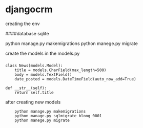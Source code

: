# djangocrm

creating the env 




####database sqlite 

python manage.py makemigrations
python manege.py migrate

create the models in the models.py 
#####
    class News(models.Model):
        title = models.CharField(max_length=500)
        body = models.TextField()
        date_posted = models.DateTimeField(auto_now_add=True)

    def __str__(self):
        return self.title
after creating new models

        python manage.py makemigrations
        python manage.py sqlmigrate bloog 0001
        python manege.py migrate
 

